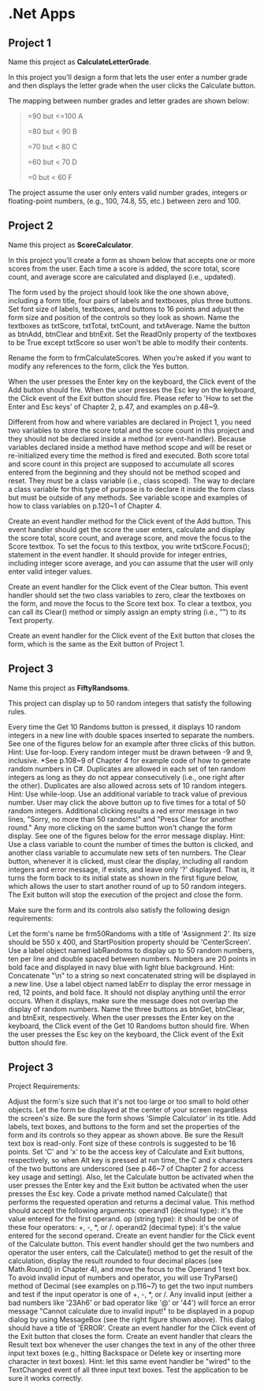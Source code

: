 # .Net Apps

## **Project 1** 
Name this project as **CalculateLetterGrade**.

In this project you’ll design a form that lets the user enter a number grade and then displays the letter grade when the user clicks the Calculate button. 

The mapping between number grades and letter grades are shown below:

>=90 but <=100        A
>
>=80 but < 90         B
>
>=70 but < 80         C
>
>=60 but < 70         D
>
>=0 but < 60          F
>
The project assume the user only enters valid number grades, integers or floating-point numbers, (e.g., 100, 74.8, 55, etc.) between zero and 100.

## **Project 2** 
Name this project as **ScoreCalculator**.

In this project you’ll create a form as shown below that accepts one or more scores from the user. Each time a score is added, the score total, score count, and average score are calculated and displayed (i.e., updated). 

The form used by the project should look like the one shown above, including a form title, four pairs of labels and textboxes, plus three buttons. Set font size of labels, textboxes, and buttons to 16 points and adjust the form size and position of the controls so they look as shown. Name the textboxes as txtScore, txtTotal, txtCount, and txtAverage. Name the button as btnAdd, btnClear and btnExit. Set the ReadOnly property of the textboxes to be True except txtScore so user won't be able to modify their contents.

Rename the form to frmCalculateScores. When you’re asked if you want to modify any references to the form, click the Yes button.

When the user presses the Enter key on the keyboard, the Click event of the Add button should fire. When the user presses the Esc key on the keyboard, the Click event of the Exit button should fire. Please refer to 'How to set the Enter and Esc keys' of Chapter 2, p.47, and examples on p.48~9. 

Different from how and where variables are declared in Project 1, you need two variables to store the score total and the score count in this project and they should not be declared inside a method (or event-handler). Because variables declared inside a method have method scope and will be reset or re-initialized every time the method is fired and executed. Both score total and score count in this project are supposed to accumulate all scores entered from the beginning and they should not be method scoped and reset. They must be a class variable (i.e., class scoped). The way to declare a class variable for this type of purpose is to declare it inside the form class but must be outside of any methods. See variable scope and examples of how to class variables on p.120~1 of Chapter 4.

Create an event handler method for the Click event of the Add button. This event handler should get the score the user enters, calculate and display the score total, score count, and average score, and move the focus to the Score textbox. To set the focus to this textbox, you write txtScore.Focus(); statement in the event handler. It should provide for integer entries, including integer score average, and you can assume that the user will only enter valid integer values.

Create an event handler for the Click event of the Clear button. This event handler should set the two class variables to zero, clear the textboxes on the form, and move the focus to the Score text box. To clear a textbox, you can call its Clear() method or simply assign an empty string (i.e., "") to its Text property.

Create an event handler for the Click event of the Exit button that closes the form, which is the same as the Exit button of Project 1.

 

## **Project 3** 

Name this project as **FiftyRandsoms**.

This project can display up to 50 random integers that satisfy the following rules.

Every time the Get 10 Randoms button is pressed, it displays 10 random integers in a new line with double spaces inserted to separate the numbers. See one of the figures below for an example after three clicks of this button. Hint: Use for-loop.
Every random integer must be drawn between -9 and 9, inclusive. *See p.108~9 of Chapter 4 for example code of how to generate random numbers in C#.
Duplicates are allowed in each set of ten random integers as long as they do not appear consecutively (i.e., one right after the other). Duplicates are also allowed across sets of 10 random integers. Hint: Use while-loop. Use an additional variable to track value of previous number.
User may click the above button up to five times for a total of 50 random integers. Additional clicking results a red error message in two lines, "Sorry, no more than 50 randoms!" and "Press Clear for another round." Any more clicking on the same button won't change the form display. See one of the figures below for the error message display. Hint: Use a class variable to count the number of times the button is clicked, and another class variable to accumulate new sets of ten numbers.
The Clear button, whenever it is clicked, must clear the display, including all random integers and error message, if exists, and leave only '?' displayed. That is, it turns the form back to its initial state as shown in the first figure below, which allows the user to start another round of up to 50 random integers.
The Exit button will stop the execution of the project and close the form.

Make sure the form and its controls also satisfy the following design requirements:

Let the form's name be frm50Randoms with a title of 'Assignment 2'. Its size should be 550 x 400, and StartPosition property should be 'CenterScreen'.
Use a label object named labRandoms to display up to 50 random numbers, ten per line and double spaced between numbers. Numbers are 20 points in bold face and displayed in navy blue with light blue background. Hint: Concatenate "\n" to a string so next concatenated string will be displayed in a new line.
Use a label object named labErr to display the error message in red, 12 points, and bold face. It should not display anything until the error occurs. When it displays, make sure the message does not overlap the display of random numbers.
Name the three buttons as btnGet, btnClear, and btnExit, respectively.
When the user presses the Enter key on the keyboard, the Click event of the Get 10 Randoms button should fire. When the user presses the Esc key on the keyboard, the Click event of the Exit button should fire. 


## **Project 3** 

Project Requirements:

Adjust the form's size such that it's not too large or too small to hold other objects. Let the form be displayed at the center of your screen regardless the screen's size. Be sure the form shows 'Simple Calculator' in its title.
Add labels, text boxes, and buttons to the form and set the properties of the form and its controls so they appear as shown above. Be sure the Result text box is read-only. Font size of these controls is suggested to be 16 points. Set 'C' and 'x' to be the access key of Calculate and Exit buttons, respectively, so when Alt key is pressed at run time, the C and x characters of the two buttons are underscored (see p.46~7 of Chapter 2 for access key usage and setting). Also, let the Calculate button be activated when the user presses the Enter key and the Exit button be activated when the user presses the Esc key.
Code a private method named Calculate() that performs the requested operation and returns a decimal value. This method should accept the following arguments:
operand1 (decimal type): it's the value entered for the first operand.
op (string type): it should be one of these four operators: +, -, *, or /.
operand2 (decimal type): it's the value entered for the second operand.
Create an event handler for the Click event of the Calculate button. This event handler should get the two numbers and operator the user enters, call the Calculate() method to get the result of the calculation, display the result rounded to four decimal places (see Math.Round() in Chapter 4), and move the focus to the Operand 1 text box. To avoid invalid input of numbers and operator, you will use TryParse() method of Decimal (see examples on p.116~7) to get the two input numbers and test if the input operator is one of +, -, *, or /. Any invalid input (either a bad numbers like '23Ah6' or bad operator like '@' or '44') will force an error message "Cannot calculate due to invalid input!" to be displayed in a popup dialog by using MessageBox (see the right figure shown above). This dialog should have a title of 'ERROR'.
Create an event handler for the Click event of the Exit button that closes the form.
Create an event handler that clears the Result text box whenever the user changes the text in any of the other three input text boxes (e.g., hitting Backspace or Delete key or inserting more character in text boxes). Hint: let this same event handler be "wired" to the TextChanged event of all three input text boxes.
Test the application to be sure it works correctly.
